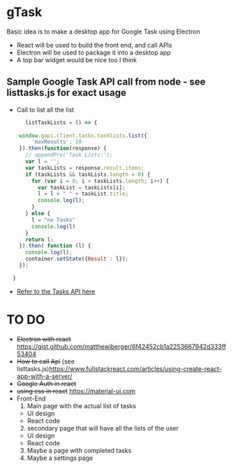 # gTask
Basic idea is to make a desktop app for Google Task using Electron
  * React will be used to build the front end, and call APIs
  * Electron will be used to package it into a desktop app
  * A top bar widget would be nice too I think
## Sample Google Task API call from node - see listtasks.js for exact usage
  * Call to list all the list
  ```javascript
        listTaskLists = () => {
      
      window.gapi.client.tasks.tasklists.list({
          'maxResults': 10
      }).then(function(response) {
        // appendPre('Task Lists:');
        var l = '';
        var taskLists = response.result.items;
        if (taskLists && taskLists.length > 0) {
          for (var i = 0; i < taskLists.length; i++) {
            var taskList = taskLists[i];
            l = l + " " + taskList.title;
            console.log(l);
          }
        } else {
          l = "no Tasks"
          console.log(l)
        }
        return l;
      }).then( function (l) {
        console.log(l);
        container.setState({Result : l});
      });

    }
  ```
  
  * [Refer to the Tasks API here](https://developers.google.com/tasks/v1/reference/tasklists/list)
# TO DO
  * ~~Electron with react~~ https://gist.github.com/matthewjberger/6f42452cb1a2253667942d333ff53404  
  * ~~How to call Api~~ (see listtasks.js)https://www.fullstackreact.com/articles/using-create-react-app-with-a-server/  
  * ~~Google Auth in react~~
  * ~~using css in react~~ https://material-ui.com
  * Front-End
    1. Main page with the actual list of tasks
      * UI design
      * React code
    2. secondary page that will have all the lists of the user
      * UI design
      * React code
    3. Maybe a page with completed tasks
    4. Maybe a settings page

